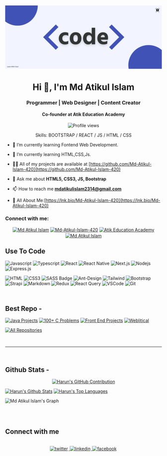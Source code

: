 ![I am Md-Atikul-Islam-420](https://github.com/Md-Atikul-Islam-420/Md-Atikul-Islam-420/blob/main/code.png)

<h1 align="center">Hi 👋, I'm Md Atikul Islam</h1>
<h3 align="center">Programmer | Web Designer | Content Creator </h3>
<h4 align="center">Co-founder at Atik Education Academy</h4>

<div align="center">

![Profile views](https://komarev.com/ghpvc/?username=Md-Atikul-Islam-420&color=red)

Skills: BOOTSTRAP / REACT / JS / HTML / CSS

</div>

- 🔭 I’m currently learning Fontend Web Development.

- 🌱 I’m currently learning HTML,CSS,Js.

- 👨‍💻 All of my projects are available at [https://github.com/Md-Atikul-Islam-420](https://github.com/Md-Atikul-Islam-420)

- 💬 Ask me about **HTML5, CSS3, JS, Bootstrap**

- 📫 How to reach me **mdatikulislam2314@gmail.com**

- 📄 All About Me:[https://lnk.bio/Md-Atikul-Islam-420](https://lnk.bio/Md-Atikul-Islam-420)

<h3 align="left">Connect with me:</h3>

<p align="center">
<a href="https://facebook.com/mdatikul.islam.1428921" target="blank"><img align="center" src="https://raw.githubusercontent.com/rahuldkjain/github-profile-readme-generator/master/src/images/icons/Social/facebook.svg" alt="Md Atikul Islam" height="30" width="40" /></a>
<a href="https://codepen.io/mdatik/pen/ZEmPrRr/Md-Atikul-Islam-420" target="blank"><img align="center" src="https://raw.githubusercontent.com/rahuldkjain/github-profile-readme-generator/master/src/images/icons/Social/codepen.svg" alt="Md-Atikul-Islam-420" height="30" width="40" /></a>
<a href="https://www.youtube.com/channel/@AtikEducationAcademy" target="blank"><img align="center" src="https://raw.githubusercontent.com/rahuldkjain/github-profile-readme-generator/master/src/images/icons/Social/youtube.svg" alt="Atik Education Academy" height="30" width="40" /></a>
<a href="https://instagram.com/mdatikulislam0.2" target="blank"><img align="center" src="https://raw.githubusercontent.com/rahuldkjain/github-profile-readme-generator/master/src/images/icons/Social/instagram.svg" alt="Md Atikul Islam" height="30" width="40" /></a>

</p>

## Use To Code

![Javascript](https://img.shields.io/badge/Javascript-F0DB4F?style=for-the-badge&labelColor=black&logo=javascript&logoColor=F0DB4F)
![Typescript](https://img.shields.io/badge/Typescript-007acc?style=for-the-badge&labelColor=black&logo=typescript&logoColor=007acc)
![React](https://img.shields.io/badge/-React-61DBFB?style=for-the-badge&labelColor=black&logo=react&logoColor=61DBFB)
![React Native](https://img.shields.io/badge/React_Native-20232A?style=for-the-badge&logo=react&logoColor=61DAFB)
![Next.js](https://img.shields.io/badge/next.js-000000?style=for-the-badge&logo=nextdotjs&logoColor=white)
![Nodejs](https://img.shields.io/badge/Nodejs-3C873A?style=for-the-badge&labelColor=black&logo=node.js&logoColor=3C873A)
![Express.js](https://img.shields.io/badge/Express.js-000000?style=for-the-badge&logo=express&logoColor=white)

![HTML](https://img.shields.io/badge/HTML5-E34F26?style=for-the-badge&logo=html5&logoColor=white)
![CSS3](https://img.shields.io/badge/CSS3-1572B6?style=for-the-badge&logo=css3&logoColor=white)
![SASS Badge](https://img.shields.io/badge/Sass-CC6699?style=for-the-badge&logo=sass&logoColor=white)
![Ant-Design](https://img.shields.io/badge/AntDesign-0170FE?style=for-the-badge&logo=antdesign&logoColor=white)
![Tailwind](https://img.shields.io/badge/Tailwind_CSS-092749?style=for-the-badge&logo=tailwindcss&logoColor=06B6D4&labelColor=000000)
![Bootstrap](https://img.shields.io/badge/Bootstrap-563D7C?style=for-the-badge&logo=bootstrap&logoColor=white)
![Strapi](https://img.shields.io/badge/strapi-2E7EEA?style=for-the-badge&logo=strapi&logoColor=white)
![Markdown](https://img.shields.io/badge/Markdown-000000?style=for-the-badge&logo=markdown&logoColor=white)
![Redux](https://img.shields.io/badge/Redux-593D88?style=for-the-badge&logo=redux&logoColor=white)
![React Query](https://img.shields.io/badge/-React_Query-FF4154?style=for-the-badge&logo=react%20query&logoColor=white)
![VSCode](https://img.shields.io/badge/Visual_Studio-0078d7?style=for-the-badge&logo=visual%20studio&logoColor=white)
![Git](https://img.shields.io/badge/Git-F05032?style=for-the-badge&logo=git&logoColor=white)

<br/>

## Best Repo -

[![Java Projects](https://github-readme-stats.vercel.app/api/pin/?username=Md-Atikul-Islam-420&repo=Java-Project&border_color=7F3FBF&bg_color=0D1117&title_color=C9D1D9&text_color=8B949E&icon_color=7F3FBF)](https://github.com/Md-Atikul-Islam-420/Md-Atikul-Islam-420)
[![100+ C Problems](https://github-readme-stats.vercel.app/api/pin/?username=Md-Atikul-Islam-420&repo=100_plus_C_Problems&border_color=7F3FBF&bg_color=0D1117&title_color=C9D1D9&text_color=8B949E&icon_color=7F3FBF)](https://github.com/Md-Atikul-Islam-420/100_plus_C_Problems)
[![Front End Projects](https://github-readme-stats.vercel.app/api/pin/?username=Md-Atikul-Islam-420&repo=front_end_projects&border_color=7F3FBF&bg_color=0D1117&title_color=C9D1D9&text_color=8B949E&icon_color=7F3FBF)](https://github.com/Md-Atikul-Islam-420/front_end_projects)
[![Weblitical](https://github-readme-stats.vercel.app/api/pin/?username=Md-Atikul-Islam-420&repo=weblitical&border_color=7F3FBF&bg_color=0D1117&title_color=C9D1D9&text_color=8B949E&icon_color=7F3FBF)](https://github.com/Md-Atikul-Islam-420/weblitical)

<p align="left">
  <a href="https://github.com/Md-Atikul-Islam-420?tab=repositories" target="_blank"><img alt="All Repositories" title="All Repositories" src="https://img.shields.io/badge/-All%20Repos-2962FF?style=for-the-badge&logo=koding&logoColor=white"/></a>
</p>

<br/>
<hr/>
<br/>

## Github Stats -

<p align="center">
  <a href="https://github.com/Md-Atikul-Islam-420">
    <img src="https://github-profile-summary-cards.vercel.app/api/cards/profile-details?username=Md-Atikul-Islam-420&theme=radical" alt="Harun's GitHub Contribution"/>
  </a>
</p>

<a> 
    <a href="https://github.com/Md-Atikul-Islam-420"><img alt="Harun's Github Stats" src="https://denvercoder1-github-readme-stats.vercel.app/api?username=Md-Atikul-Islam-420&show_icons=true&count_private=true&theme=react&border_color=7F3FBF&bg_color=0D1117&title_color=F85D7F&icon_color=F8D866" height="192px" width="49.5%"/></a>
  <a href="https://github.com/Md-Atikul-Islam-420"><img alt="Harun's Top Languages" src="https://denvercoder1-github-readme-stats.vercel.app/api/top-langs/?username=Md-Atikul-Islam-420&langs_count=8&layout=compact&theme=react&border_color=7F3FBF&bg_color=0D1117&title_color=F85D7F&icon_color=F8D866" height="192px" width="49.5%"/></a>
  <br/>
</a>

![Md Atikul Islam's Graph](https://github-readme-activity-graph.vercel.app/graph?username=Md-Atikul-Islam-420&custom_title=Atikul's%20GitHub%20Activity%20Graph&bg_color=0D1117&color=7F3FBF&line=7F3FBF&point=7F3FBF&area_color=FFFFFF&title_color=FFFFFF&area=true)

<br/>

<br/>

## Connect with me

<div align="center">
<br/>
<a href="https://twitter.com/tutul181" target="_blank">
<img src=https://img.shields.io/badge/twitter-%2300acee.svg?&style=for-the-badge&logo=twitter&logoColor=white alt=twitter style="margin-bottom: 5px; margin-right: 2px;" />
</a>
<a href="https://www.linkedin.com/in/Md-Atikul-Islam-420/" target="_blank">
<img src=https://img.shields.io/badge/linkedin-%231E77B5.svg?&style=for-the-badge&logo=linkedin&logoColor=white alt=linkedin style="margin-bottom: 5px; margin-right: 2px;" />
</a>
<a href="https://www.facebook.com/Md Atikul Islam" target="_blank">
<img src=https://img.shields.io/badge/facebook-%232E87FB.svg?&style=for-the-badge&logo=facebook&logoColor=white alt=facebook style="margin-bottom: 5px; margin-right: 2px;" />
</a>  
</div>
